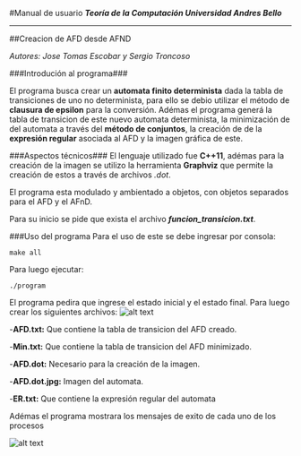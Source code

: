 #Manual de usuario
**_Teoría de la Computación_
_Universidad Andres Bello_**

---
##Creacion de AFD desde AFND

_Autores: Jose Tomas Escobar y Sergio Troncoso_


###Introdución al programa###

El programa busca crear un **automata finito determinista** dada la tabla de transiciones de uno no determinista, para ello se debio utilizar el método de **clausura de epsilon** para la conversión. Adémas el programa generá la tabla de transicion de este nuevo automata determinista, la minimización de del automata a través del **método de conjuntos**, la creación de de la **expresión regular** asociada al AFD y la imagen gráfica de este. 

###Aspectos técnicos###
El lenguaje utilizado fue **C++11**, adémas para la creación de la imagen se utilizo la herramienta **Graphviz** que permite la creación de estos a través de archivos _.dot_.

El programa esta modulado y ambientado a objetos, con objetos separados para el AFD y el AFnD.

Para su inicio se pide que exista el archivo **_funcion_transicion.txt_**.

###Uso del programa
Para el uso de este se debe ingresar por consola:


`make all`

Para luego ejecutar:


`./program`

El programa pedira que ingrese el estado inicial y el estado final. Para luego crear los siguientes archivos:
![alt text](https://sc-cdn.scaleengine.net/i/823128ca3fbb1b0226ff43dcdeaab039.png)

-**AFD.txt:** Que contiene la tabla de transicion del AFD creado.

-**Min.txt:** Que contiene la tabla de transicion del AFD minimizado.

-**AFD.dot:** Necesario para la creación de la imagen.

-**AFD.dot.jpg:** Imagen del automata.

-**ER.txt:** Que contiene la expresión regular del automata

Adémas el programa mostrara los mensajes de exito de cada uno de los procesos

![alt text](https://sc-cdn.scaleengine.net/i/621615942ca72b5525e0f4f2450a4994.png)



	
	